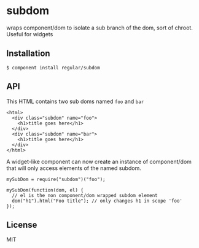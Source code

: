 # subdom

  wraps component/dom to isolate a sub branch of the dom, sort of chroot. Useful for widgets

## Installation

    $ component install regular/subdom

## API

This HTML contains two sub doms named `foo` and `bar`

    <html>
      <div class="subdom" name="foo">
        <h1>title goes here</h1>
      </div>
      <div class="subdom" name="bar">
        <h1>title goes here</h1>
      </div>
    </html>

A widget-like component can now create an instance of
component/dom that will only access elements of the named subdom.

    mySubDom = require("subdom")("foo");

    mySubDom(function(dom, el) {
      // el is the non component/dom wrapped subdom element
      dom("h1").html("Foo title"); // only changes h1 in scope 'foo'
    });
   
## License

  MIT
